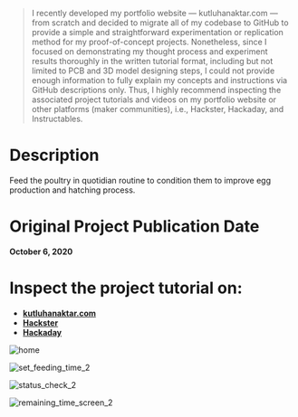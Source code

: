 > I recently developed my portfolio website — kutluhanaktar.com — from scratch and decided to migrate all of my codebase to GitHub to provide a simple and straightforward experimentation or replication method for my proof-of-concept projects. Nonetheless, since I focused on demonstrating my thought process and experiment results thoroughly in the written tutorial format, including but not limited to PCB and 3D model designing steps, I could not provide enough information to fully explain my concepts and instructions via GitHub descriptions only. Thus, I highly recommend inspecting the associated project tutorials and videos on my portfolio website or other platforms (maker communities), i.e., Hackster, Hackaday, and Instructables.

# Description

Feed the poultry in quotidian routine to condition them to improve egg production and hatching process.

# Original Project Publication Date

**October 6, 2020**

# Inspect the project tutorial on:

- **[kutluhanaktar.com](https://www.kutluhanaktar.com/projects/RTC_Bird_Feeder_v2_for_Poultry_Conditioning/)**
- **[Hackster](https://www.hackster.io/kutluhan-aktar/arduino-rtc-bird-feeder-v2-0-for-poultry-conditioning-a2330b)**
- **[Hackaday](https://hackaday.io/project/175233-rtc-bird-feeder-v20-for-poultry-conditioning)**

![home](https://github.com/user-attachments/assets/30f345b2-818d-4b6a-86f2-379ad8f91ac4)

![set_feeding_time_2](https://github.com/user-attachments/assets/fed3726a-c026-4243-9919-bfff8c9d7468)

![status_check_2](https://github.com/user-attachments/assets/d3aca7b8-0189-4f48-9b6b-d4fc1da05b3f)

![remaining_time_screen_2](https://github.com/user-attachments/assets/8fdebe75-59ea-4c24-befb-908dde7f4c2c)
